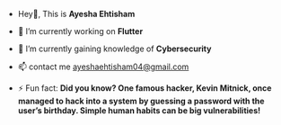 - Hey👋, This is **Ayesha Ehtisham**
  
- 👀 I’m currently working on **Flutter**
  
- 🌱 I’m currently gaining knowledge of **Cybersecurity**
  
- 📫 contact me ayeshaehtisham04@gmail.com
  
- ⚡ Fun fact: **Did you know? One famous hacker, Kevin Mitnick, once managed to hack into a system by guessing a password with the user’s birthday. Simple human habits can be big vulnerabilities!** 
<!---
ayeshaehtisham/ayeshaehtisham is a ✨ special ✨ repository because its `README.md` (this file) appears on your GitHub profile.
You can click the Preview link to take a look at your changes.
--->
